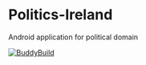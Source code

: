 # Politics-Ireland
Android application for political domain

[![BuddyBuild](https://dashboard.buddybuild.com/api/statusImage?appID=5883837e83ab8f01001f61a1&branch=master&build=latest)](https://dashboard.buddybuild.com/apps/5883837e83ab8f01001f61a1/build/latest?branch=master)
